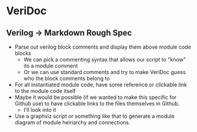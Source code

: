 VeriDoc
=======

Verilog -> Markdown Rough Spec 
-------

* Parse out verilog block comments and display them above module code blocks
    * We can pick a commenting syntax that allows our script to "know" its a module comment
    * Or we can use standard comments and try to make VeriDoc guess who the block comments belong to
* For all instantiated module code, have some reference or clickable link to the module code itself
* Maybe it would be possible (if we wanted to make this specific for Github use) to have clickable links to the files themselves in Github.
    * I'll look into it
* Use a graphviz script or something like that to generate a module diagram of module heiriarchy and connections.
